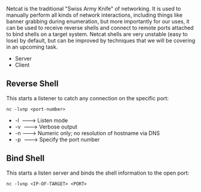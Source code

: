 
Netcat is the traditional "Swiss Army Knife" of networking. It is used to manually perform all kinds of network interactions, including things like banner grabbing during enumeration, but more importantly for our uses, it can be used to receive reverse shells and connect to remote ports attached to bind shells on a target system. Netcat shells are very unstable (easy to lose) by default, but can be improved by techniques that we will be covering in an upcoming task.

- Server
- Client

## Reverse Shell

This starts a listener to catch any connection on the specific port:
```Terminal
nc -lvnp <port-number>
```
-   -l                   ---> Listen mode
-   -v                  ---> Verbose output
-   -n                  ---> Numeric only; no resolution of hostname via DNS
-   -p                  ---> Specify the port number


## Bind Shell

This starts a listen server and binds the shell information to the open port:
```
nc -lvnp <IP-OF-TARGET> <PORT>
```




